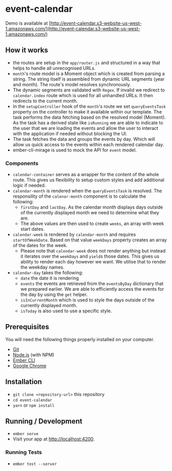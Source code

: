 # event-calendar

Demo is available at [http://event-calendar.s3-website-us-west-1.amazonaws.com/](http://event-calendar.s3-website-us-west-1.amazonaws.com/)

## How it works

* the routes are setup in the `app/router.js` and structured in a way that helps to handle all unrecognised URLs.
* `month`'s route model is a Moment object which is created from parsing a string. The string itself is assembled from dynamic URL segments (year and month). The route's model resolves synchronously.
* The dynamic segments are validated with `Regex`. If invalid we redirect to `calendar.index` route which is used for all unhandled URLs. It then redirects to the current month.
* In the `setupController` hook of the `month`'s route we set `queryEventsTask` property on the controller to make it available within our template. The task performs the data fetching based on the resolved model (Moment). As the task has a derived state like `isRunning` we are able to indicate to the user that we are loading the events and allow the user to interact with the application if needed without blocking the UI.
* The task fetches the data and groups the events by day. Which will allow us quick access to the events within each rendered calendar day.
* ember-cli-mirage is used to mock the API for `event` model.

### Components

* `calendar-container` serves as a wrapper for the content of the whole route. This gives us flexibility to setup custom styles and add additional logic if needed.
* `calendar-month` is rendered when the `queryEventsTask` is resolved. The responsility of the `calenar-month` component is to calculate the following:
    * `firstDay` and `lastDay`. As the calendar month displays days outside of the currently displayed month we need to determine what they are.
    * The above values are then used to create `weeks`, an array with week start dates.
* `calendar-week` is rendered by `calendar-month` and requires `startOfWeekDate`. Based on that value `weekDays` property creates an array of the dates for the week.
    * Please note that `calendar-week` does not render anything but instead it iterates over the `weekDays` and `yield`s those dates. This gives us ability to render each day however we want. We utilise that to render the weekday names.
* `calendar-day` takes the following:
    * `date` the date it is rendering
    * `events` the events are retrieved from the `eventsByDay` dictionary that we prepared earlier. We are able to efficiently access the events for the day by using the `get` helper.
    * `isInCurrentMonth` which is used to style the days outside of the currently displayed month.
    * `isToday` is also used to use a specific style.
 


## Prerequisites

You will need the following things properly installed on your computer.

* [Git](https://git-scm.com/)
* [Node.js](https://nodejs.org/) (with NPM)
* [Ember CLI](https://ember-cli.com/)
* [Google Chrome](https://google.com/chrome/)

## Installation

* `git clone <repository-url>` this repository
* `cd event-calendar`
* `yarn` or `npm install`

## Running / Development

* `ember serve`
* Visit your app at [http://localhost:4200](http://localhost:4200).

### Running Tests

* `ember test --server`
